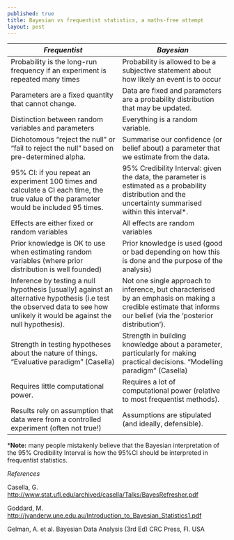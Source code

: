 ```yaml
---
published: true
title: Bayesian vs frequentist statistics, a maths-free attempt
layout: post
---
```


*Frequentist* | *Bayesian*
------|------
Probability is the long-run frequency if an experiment is repeated many times|Probability is allowed to be a subjective statement about how likely an event is to occur
Parameters are a fixed quantity that cannot change.|	Data are fixed and parameters are a probability distribution that may be updated.
Distinction between random variables and parameters|	Everything is a random variable.
Dichotomous “reject the null” or “fail to reject the null” based on pre-determined alpha.|	Summarise our confidence (or belief about) a parameter that we estimate from the data.
95% CI: if you repeat an experiment 100 times and calculate a CI each time, the true value of the parameter would be included 95 times.|	95% Credibility Interval: given the data, the parameter is estimated as a probability distribution and the uncertainty summarised within this interval*.
Effects are either fixed or random variables|	All effects are random variables
Prior knowledge is OK to use when estimating random variables (where prior distribution is well founded)|	Prior knowledge is used (good or bad depending on how this is done and the purpose of the analysis)
Inference by testing a null hypothesis [usually] against an alternative hypothesis (i.e test the observed data to see how unlikely it would be against the null hypothesis).|	Not one single approach to inference, but characterised by an emphasis on making a credible estimate that informs our belief (via the ‘posterior distribution’).
Strength in testing hypotheses about the nature of things. “Evaluative paradigm” (Casella)|	Strength in building knowledge about a parameter, particularly for making practical decisions. “Modelling paradigm” (Casella)
Requires little computational power.|	Requires a lot of computational power (relative to most frequentist methods).
Results rely on assumption that data were from a controlled experiment (often not true!)|	Assumptions are stipulated (and ideally, defensible).

***Note:** many people mistakenly believe that the Bayesian interpretation of the 95% Credibility Interval is how the 95%CI should be interpreted in frequentist statistics.

*References*

Casella, G. http://www.stat.ufl.edu/archived/casella/Talks/BayesRefresher.pdf

Goddard, M. http://jvanderw.une.edu.au/Introduction_to_Bayesian_Statistics1.pdf

Gelman, A. et al. Bayesian Data Analysis (3rd Ed)  CRC Press, Fl. USA

